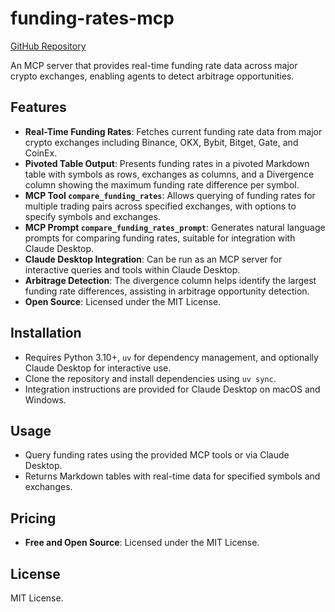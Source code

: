 # funding-rates-mcp

[GitHub Repository](https://github.com/kukapay/funding-rates-mcp)

An MCP server that provides real-time funding rate data across major crypto exchanges, enabling agents to detect arbitrage opportunities.

## Features
- **Real-Time Funding Rates**: Fetches current funding rate data from major crypto exchanges including Binance, OKX, Bybit, Bitget, Gate, and CoinEx.
- **Pivoted Table Output**: Presents funding rates in a pivoted Markdown table with symbols as rows, exchanges as columns, and a Divergence column showing the maximum funding rate difference per symbol.
- **MCP Tool `compare_funding_rates`**: Allows querying of funding rates for multiple trading pairs across specified exchanges, with options to specify symbols and exchanges.
- **MCP Prompt `compare_funding_rates_prompt`**: Generates natural language prompts for comparing funding rates, suitable for integration with Claude Desktop.
- **Claude Desktop Integration**: Can be run as an MCP server for interactive queries and tools within Claude Desktop.
- **Arbitrage Detection**: The divergence column helps identify the largest funding rate differences, assisting in arbitrage opportunity detection.
- **Open Source**: Licensed under the MIT License.

## Installation
- Requires Python 3.10+, `uv` for dependency management, and optionally Claude Desktop for interactive use.
- Clone the repository and install dependencies using `uv sync`.
- Integration instructions are provided for Claude Desktop on macOS and Windows.

## Usage
- Query funding rates using the provided MCP tools or via Claude Desktop.
- Returns Markdown tables with real-time data for specified symbols and exchanges.

## Pricing
- **Free and Open Source**: Licensed under the MIT License.

## License
MIT License.